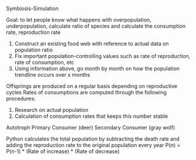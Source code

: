 Symbiosis-Simulation

Goal: to let people know what happens with overpopulation, underpopulation, calculate ratio of species and calculate the consumption rate, reproduction rate
1. Construct an existing food web with reference to actual data on population ratio
2. Fix important population-controlling values such as rate of reproduction, rate of consumption, etc
3. Using information above, go month by month on how the population trendline occurs over x months

Offsprings are produced on a regular basis depending on reproductive cycles
Rates of consumptions are computed through the following procedures:
1. Research on actual population
2. Calculation of consumption rates that keeps this number stable

Autotroph 
Primary Consumer (deer)
Secondary Consumer (gray wolf)

Python calculates the total population by subtracting the death rate and adding the reproduction rate to the original population every year
P(n) = P(n-1) * (Rate of increase) * (Rate of decrease)
